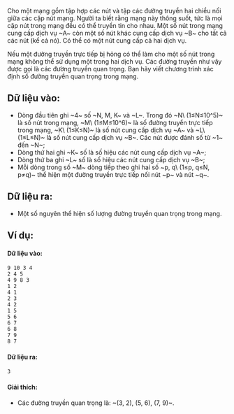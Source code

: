 <!--
**<center>NGUỒN: Hội thảo Duyên Hải 2016 - Lê Thanh Bình</center>**
-->

Cho một mạng gồm tập hợp các nút và tập các đường truyền hai chiều nối giữa các cặp nút mạng. Người ta biết rằng mạng này thông suốt, tức là mọi cặp nút trong mạng đều có thể truyền tin cho nhau. Một số nút trong mạng cung cấp dịch vụ ~A~ còn một số nút khác cung cấp dịch vụ ~B~ cho tất cả các nút (kể cả nó). Có thể có một nút cung cấp cả hai dịch vụ.

Nếu một đường truyền trực tiếp bị hỏng có thể làm cho một số nút trong mạng không thể sử dụng một trong hai dịch vụ. Các đường truyền như vậy được gọi là các đường truyền quan trọng.
Bạn hãy viết chương trình xác định số đường truyền quan trọng trong mạng.

## Dữ liệu vào:
- Dòng đầu tiên ghi ~4~ số ~N, M, K~ và ~L~. Trong đó ~N\ (1≤N≤10^5)~ là số nút trong mạng, ~M\ (1≤M≤10^6)~ là số đường truyền trực tiếp trong mạng, ~K\ (1≤K≤N)~ là số nút cung cấp dịch vụ ~A~ và ~L\ (1≤L≤N)~ là số nút cung cấp dịch vụ ~B~. Các nút được đánh số từ ~1~ đến ~N~;
- Dòng thứ hai ghi ~K~ số là số hiệu các nút cung cấp dịch vụ ~A~;
- Dòng thứ ba ghi ~L~ số là số hiệu các nút cung cấp dịch vụ ~B~;
- Mỗi dòng trong số ~M~ dòng tiếp theo ghi hai số ~p, q\ (1≤p, q≤N, p≠q)~ thể hiện một đường truyền trực tiếp nối nút ~p~ và nút ~q~.

## Dữ liệu ra:
- Một số nguyên thể hiện số lượng đường truyền quan trọng trong mạng.

## Ví dụ:
#### Dữ liệu vào:
```
9 10 3 4
2 4 5
4 9 8 3
1 2
4 1
2 3
4 2
1 5
5 6
6 7
6 8
7 9
8 7
```

#### Dữ liệu ra:
```
3
```

#### Giải thích:
- Các đường truyền quan trọng là: ~(3, 2), (5, 6), (7, 9)~.